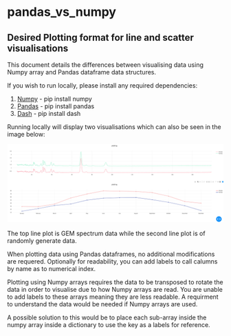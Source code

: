 # pandas_vs_numpy

## Desired Plotting format for line and scatter visualisations

This document details the differences between visualising data using 
Numpy array and Pandas dataframe data structures. 

If you wish to run locally, please install any required dependencies:

1) [Numpy](https://pypi.org/project/numpy/) - pip install numpy
2) [Pandas](https://pypi.org/project/pandas/) - pip install pandas
3) [Dash](https://pypi.org/project/dash/) - pip install dash

Running locally will display two visualisations which can also be seen in the image below:

![](visualisation.png)

The top line plot is GEM spectrum data while the second line plot is of randomly generate data. 

When plotting data using Pandas dataframes, no additional modifications are requered. Optionally for readability, you can add labels to call calumns by name as to numerical index.

Plotting using Numpy arrays requires the data to be transposed to rotate the data in order to visualise due to how Numpy arrays are read. You are unable to add labels to these arrays meaning they are less readable. A requirment to understand the data would be needed if Numpy arrays are used.

A possible solution to this would be to place each sub-array inside the numpy array inside a dictionary to use the key as a labels for reference.
